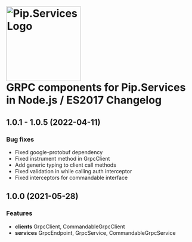 # <img src="https://uploads-ssl.webflow.com/5ea5d3315186cf5ec60c3ee4/5edf1c94ce4c859f2b188094_logo.svg" alt="Pip.Services Logo" width="200"> <br/> GRPC components for Pip.Services in Node.js / ES2017 Changelog

## <a name="1.0.1-1.0.5"></a> 1.0.1 - 1.0.5 (2022-04-11)

### Bug fixes
* Fixed google-protobuf dependency
* Fixed instrument method in GrpcClient
* Add generic typing to client call methods
* Fixed validation in while calling auth interceptor
* Fixed interceptors for commandable interface


## <a name="1.0.0"></a> 1.0.0 (2021-05-28)

### Features
* **clients** GrpcClient, CommandableGrpcClient
* **services** GrpcEndpoint, GrpcService, CommandableGrpcService
